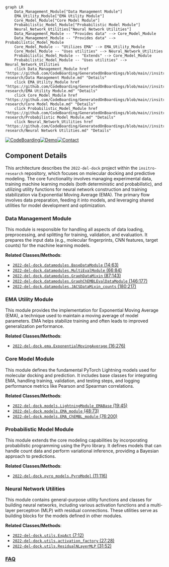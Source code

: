 ```mermaid
graph LR
    Data_Management_Module["Data Management Module"]
    EMA_Utility_Module["EMA Utility Module"]
    Core_Model_Module["Core Model Module"]
    Probabilistic_Model_Module["Probabilistic Model Module"]
    Neural_Network_Utilities["Neural Network Utilities"]
    Data_Management_Module -- "Provides data" --> Core_Model_Module
    Data_Management_Module -- "Provides data" --> Probabilistic_Model_Module
    Core_Model_Module -- "Utilizes EMA" --> EMA_Utility_Module
    Core_Model_Module -- "Uses utilities" --> Neural_Network_Utilities
    Probabilistic_Model_Module -- "Extends" --> Core_Model_Module
    Probabilistic_Model_Module -- "Uses utilities" --> Neural_Network_Utilities
    click Data_Management_Module href "https://github.com/CodeBoarding/GeneratedOnBoardings/blob/main//insitro-research/Data Management Module.md" "Details"
    click EMA_Utility_Module href "https://github.com/CodeBoarding/GeneratedOnBoardings/blob/main//insitro-research/EMA Utility Module.md" "Details"
    click Core_Model_Module href "https://github.com/CodeBoarding/GeneratedOnBoardings/blob/main//insitro-research/Core Model Module.md" "Details"
    click Probabilistic_Model_Module href "https://github.com/CodeBoarding/GeneratedOnBoardings/blob/main//insitro-research/Probabilistic Model Module.md" "Details"
    click Neural_Network_Utilities href "https://github.com/CodeBoarding/GeneratedOnBoardings/blob/main//insitro-research/Neural Network Utilities.md" "Details"
```
[![CodeBoarding](https://img.shields.io/badge/Generated%20by-CodeBoarding-9cf?style=flat-square)](https://github.com/CodeBoarding/CodeBoarding)[![Demo](https://img.shields.io/badge/Try%20our-Demo-blue?style=flat-square)](https://www.codeboarding.org/demo)[![Contact](https://img.shields.io/badge/Contact%20us%20-%20contact@codeboarding.org-lightgrey?style=flat-square)](mailto:contact@codeboarding.org)

## Component Details

This architecture describes the `2022-del-dock` project within the `insitro-research` repository, which focuses on molecular docking and predictive modeling. The core functionality involves managing experimental data, training machine learning models (both deterministic and probabilistic), and utilizing utility functions for neural network construction and training stabilization via Exponential Moving Average (EMA). The primary flow involves data preparation, feeding it into models, and leveraging shared utilities for model development and optimization.

### Data Management Module
This module is responsible for handling all aspects of data loading, preprocessing, and splitting for training, validation, and evaluation. It prepares the input data (e.g., molecular fingerprints, CNN features, target counts) for the machine learning models.


**Related Classes/Methods**:

- <a href="https://github.com/insitro/insitro-research/blob/master/2022-del-dock/datamodules.py#L14-L63" target="_blank" rel="noopener noreferrer">`2022-del-dock.datamodules.BaseDataModule` (14:63)</a>
- <a href="https://github.com/insitro/insitro-research/blob/master/2022-del-dock/datamodules.py#L66-L84" target="_blank" rel="noopener noreferrer">`2022-del-dock.datamodules.MultiEvalModule` (66:84)</a>
- <a href="https://github.com/insitro/insitro-research/blob/master/2022-del-dock/datamodules.py#L87-L143" target="_blank" rel="noopener noreferrer">`2022-del-dock.datamodules.GraphDataMixin` (87:143)</a>
- <a href="https://github.com/insitro/insitro-research/blob/master/2022-del-dock/datamodules.py#L146-L177" target="_blank" rel="noopener noreferrer">`2022-del-dock.datamodules.GraphChEMBLEvalDataModule` (146:177)</a>
- <a href="https://github.com/insitro/insitro-research/blob/master/2022-del-dock/datamodules.py#L180-L217" target="_blank" rel="noopener noreferrer">`2022-del-dock.datamodules.JACSDataMixin_counts` (180:217)</a>


### EMA Utility Module
This module provides the implementation for Exponential Moving Average (EMA), a technique used to maintain a moving average of model parameters. EMA helps stabilize training and often leads to improved generalization performance.


**Related Classes/Methods**:

- <a href="https://github.com/insitro/insitro-research/blob/master/2022-del-dock/ema.py#L16-L276" target="_blank" rel="noopener noreferrer">`2022-del-dock.ema.ExponentialMovingAverage` (16:276)</a>


### Core Model Module
This module defines the fundamental PyTorch Lightning models used for molecular docking and prediction. It includes base classes for integrating EMA, handling training, validation, and testing steps, and logging performance metrics like Pearson and Spearman correlations.


**Related Classes/Methods**:

- <a href="https://github.com/insitro/insitro-research/blob/master/2022-del-dock/models.py#L19-L45" target="_blank" rel="noopener noreferrer">`2022-del-dock.models.LightningModule_EMABase` (19:45)</a>
- <a href="https://github.com/insitro/insitro-research/blob/master/2022-del-dock/models.py#L48-L73" target="_blank" rel="noopener noreferrer">`2022-del-dock.models.EMA_module` (48:73)</a>
- <a href="https://github.com/insitro/insitro-research/blob/master/2022-del-dock/models.py#L76-L200" target="_blank" rel="noopener noreferrer">`2022-del-dock.models.EMA_ChEMBL_module` (76:200)</a>


### Probabilistic Model Module
This module extends the core modeling capabilities by incorporating probabilistic programming using the Pyro library. It defines models that can handle count data and perform variational inference, providing a Bayesian approach to predictions.


**Related Classes/Methods**:

- <a href="https://github.com/insitro/insitro-research/blob/master/2022-del-dock/pyro_models.py#L11-L116" target="_blank" rel="noopener noreferrer">`2022-del-dock.pyro_models.PyroModel` (11:116)</a>


### Neural Network Utilities
This module contains general-purpose utility functions and classes for building neural networks, including various activation functions and a multi-layer perceptron (MLP) with residual connections. These utilities serve as building blocks for the models defined in other modules.


**Related Classes/Methods**:

- <a href="https://github.com/insitro/insitro-research/blob/master/2022-del-dock/utils.py#L7-L12" target="_blank" rel="noopener noreferrer">`2022-del-dock.utils.ExpAct` (7:12)</a>
- <a href="https://github.com/insitro/insitro-research/blob/master/2022-del-dock/utils.py#L27-L28" target="_blank" rel="noopener noreferrer">`2022-del-dock.utils.activation_factory` (27:28)</a>
- <a href="https://github.com/insitro/insitro-research/blob/master/2022-del-dock/utils.py#L31-L52" target="_blank" rel="noopener noreferrer">`2022-del-dock.utils.ResidualNLayerMLP` (31:52)</a>




### [FAQ](https://github.com/CodeBoarding/GeneratedOnBoardings/tree/main?tab=readme-ov-file#faq)